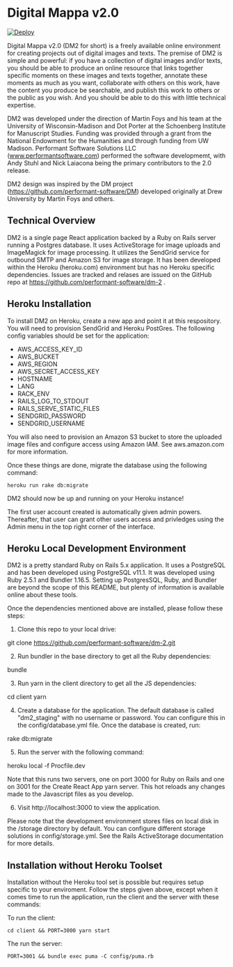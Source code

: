 Digital Mappa v2.0 
============================================

[![Deploy](https://www.herokucdn.com/deploy/button.png)](https://heroku.com/deploy)

Digital Mappa v2.0 (DM2 for short) is a freely available online environment for creating projects out of digital images and texts. The premise of DM2 is simple and powerful: if you have a collection of digital images and/or texts, you should be able to produce an online resource that links together specific moments on these images and texts together, annotate these moments as much as you want, collaborate with others on this work, have the content you produce be searchable, and publish this work to others or the public as you wish. And you should be able to do this with little technical expertise.

DM2 was developed under the direction of Martin Foys and his team at the University of Wisconsin-Madison and Dot Porter at the Schoenberg Institute for Manuscript Studies. Funding was provided through a grant from the National Endowment for the Humanities and through funding from UW Madison. Performant Software Solutions LLC (www.performantsoftware.com) performed the software developmemt, with Andy Stuhl and Nick Laiacona being the primary contributors to the 2.0 release. 

DM2 design was inspired by the DM project (https://github.com/performant-software/DM) developed originally at Drew University by Martin Foys and others.


Technical Overview
---------------

DM2 is a single page React application backed by a Ruby on Rails server running a Postgres database. It uses ActiveStorage for image uploads and ImageMagick for image processing. It utilizes the SendGrid service for outbound SMTP and Amazon S3 for image storage. It has been developed within the Heroku (heroku.com) environment but has no Heroku specific dependencies. Issues are tracked and relases are issued on the GitHub repo at https://github.com/performant-software/dm-2 . 


Heroku Installation
-------------

To install DM2 on Heroku, create a new app and point it at this respository. You will need to provision SendGrid and Heroku PostGres. The following config variables should be set for the application:

* AWS_ACCESS_KEY_ID
* AWS_BUCKET
* AWS_REGION
* AWS_SECRET_ACCESS_KEY
* HOSTNAME
* LANG
* RACK_ENV
* RAILS_LOG_TO_STDOUT
* RAILS_SERVE_STATIC_FILES
* SENDGRID_PASSWORD
* SENDGRID_USERNAME

You will also need to provision an Amazon S3 bucket to store the uploaded image files and configure access using Amazon IAM. See aws.amazon.com for more information.

Once these things are done, migrate the database using the following command:

    heroku run rake db:migrate

DM2 should now be up and running on your Heroku instance! 

The first user account created is automatically given admin powers. Thereafter, that user can grant other users access and privledges using the Admin menu in the top right corner of the interface. 


Heroku Local Development Environment 
-------------

DM2 is a pretty standard Ruby on Rails 5.x application. It uses a PostgreSQL and has been developed using PostgreSQL v11.1. It was developed using Ruby 2.5.1 and Bundler 1.16.5. Setting up PostgresSQL, Ruby, and Bundler are beyond the scope of this README, but plenty of information is available online about these tools.

Once the dependencies mentioned above are installed, please follow these steps:

1) Clone this repo to your local drive:

git clone https://github.com/performant-software/dm-2.git

2) Run bundler in the base directory to get all the Ruby dependencies:

bundle 

3) Run yarn in the client directory to get all the JS dependencies:

cd client
yarn

4) Create a database for the application. The default database is called "dm2_staging" with no username or password. You can configure this in the config/database.yml file. Once the database is created, run:

rake db:migrate

5) Run the server with the following command:

heroku local -f Procfile.dev

Note that this runs two servers, one on port 3000 for Ruby on Rails and one on 3001 for the Create React App yarn server. This hot reloads any changes made to the Javascript files as you develop.

6) Visit http://localhost:3000 to view the application. 

Please note that the development environment stores files on local disk in the /storage directory by default. You can configure different storage solutions in config/storage.yml. See the Rails ActiveStorage documentation for more details.


Installation without Heroku Toolset
-------------

Installation without the Heroku tool set is possible but requires setup specific to your enviroment. Follow the steps given above, except when it comes time to run the application, run the client and the server with these commands:

   To run the client:
    
    cd client && PORT=3000 yarn start

   The run the server:
   
    PORT=3001 && bundle exec puma -C config/puma.rb


